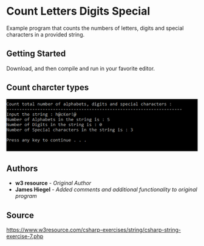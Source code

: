 # Count Letters Digits Special

Example program that counts the numbers of letters, digits and special characters in a provided string.

## Getting Started

Download, and then compile and run in your favorite editor.

## Count charcter types
![Count charcter types](https://github.com/JamesHiegel/CSharp_Portfolio/blob/master/CountLettersDigitsSpecial/img/running.PNG)

## Authors

* **w3 resource** - *Original Author*
* **James Hiegel** - *Added comments and additional functionality to original program*

## Source

https://www.w3resource.com/csharp-exercises/string/csharp-string-exercise-7.php
